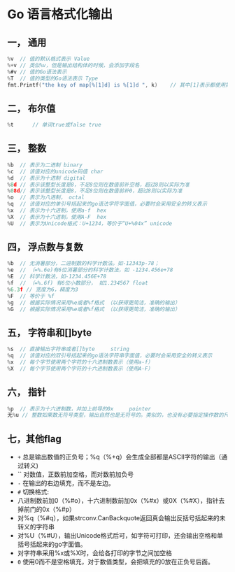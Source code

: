 # Go 语言格式化输出

## 一， 通用

```go
%v  // 值的默认格式表示 Value
%+v // 类似%v，但是输出结构体的时候，会添加字段名
%#v // 值的Go语法表示
%T  // 值的类型的Go语法表示 Type
fmt.Printf("the key of map[%[1]d] is %[1]d ", k)    // 其中[1]表示都使用第一个参数
```

## 二， 布尔值

```go
%t      // 单词true或false true
```

## 三， 整数

```go
%b  // 表示为二进制 binary
%c  // 该值对应的unicode码值 char
%d  // 表示为十进制 digital
%8d // 表示该整型长度是8，不足8位则在数值前补空格，超过8则以实际为准
%08d// 表示该整型长度是8，不足8位则在数值前补0，超过8则以实际为准
%o  // 表示为八进制， octal
%q  // 该值对应的单引号括起来的go语法字符字面值，必要时会采用安全的转义表示
%x  // 表示为十六进制，使用a-f  hex
%X  // 表示为十六进制，使用A-F  hex
%U  // 表示为Unicode格式：U+1234，等价于“U+%04x” unicode

```

## 四， 浮点数与复数

```go
%b  // 无消暑部分，二进制数的科学计数法。如-12343p-78；
%e  // （=%.6e)有6位消暑部分的科学计数法，如 -1234.456e+78
%E  // 科学计数法，如-1234.456E+78
%f  // （=%.6f) 有6位小数部分， 如1.234567 float
%6.3f // 宽度为6，精度为3
%F  // 等价于 %f
%g  // 根据实际情况采用%e或者%f格式 （以获得更简洁，准确的输出）
%G  // 根据实际情况采用%e或者%f格式 （以获得更简洁，准确的输出）
```

## 五， 字符串和[]byte

```go
%s  // 直接输出字符串或者[]byte     string
%q  // 该值对应的双引号括起来的go语法字符串字面值，必要时会采用安全的转义表示
%x  // 每个字节使用两个字符的十六进制数表示（使用a-f）
%X  // 每个字节使用两个字符的十六进制数表示（使用A-F）
```

## 六， 指针

```go
%p  // 表示为十六进制数，并加上前导的0x     pointer
无%u // 整数如果数无符号类型，输出自然也是无符号的。类似的，也没有必要指定操作数的尺寸（int8，int64）
```

## 七，其他flag

- `+` 总是输出数值的正负号；%q（%+q）会生成全部都是ASCII字符的输出（通过转义)  
- ``  对数值，正数前加空格，而对数前加负号
- `-` 在输出的右边填充，而不是左边。
- `#` 切换格式:  
- 八进制数前加0（%#o），十六进制数前加0x（%#x）或0X（%#X），指针去掉前门的0x（%#p）  
- 对%q（%#q），如果strconv.CanBackquote返回真会输出反括号括起来的未转义的字符串  
- 对%U（%#U），输出Unicode格式后可，如字符可打印，还会输出空格和单括号括起来的go字面值。  
- 对字符串采用%x或%X时，会给各打印的字节之间加空格
- `0` 使用0而不是空格填充，对于数值类型，会把填充的0放在正负号后面。
